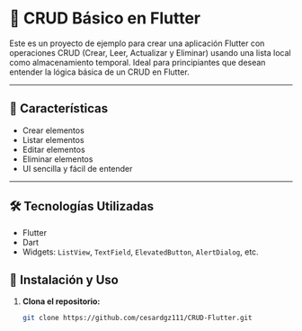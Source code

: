 # 📱 CRUD Básico en Flutter

Este es un proyecto de ejemplo para crear una aplicación Flutter con operaciones CRUD (Crear, Leer, Actualizar y Eliminar) usando una lista local como almacenamiento temporal. Ideal para principiantes que desean entender la lógica básica de un CRUD en Flutter.

---

## 🚀 Características

- Crear elementos
- Listar elementos
- Editar elementos
- Eliminar elementos
- UI sencilla y fácil de entender

---
## 🛠️ Tecnologías Utilizadas

- Flutter
- Dart
- Widgets: `ListView`, `TextField`, `ElevatedButton`, `AlertDialog`, etc.


## 🧪 Instalación y Uso

1. **Clona el repositorio:**
   ```bash
   git clone https://github.com/cesardgz111/CRUD-Flutter.git
